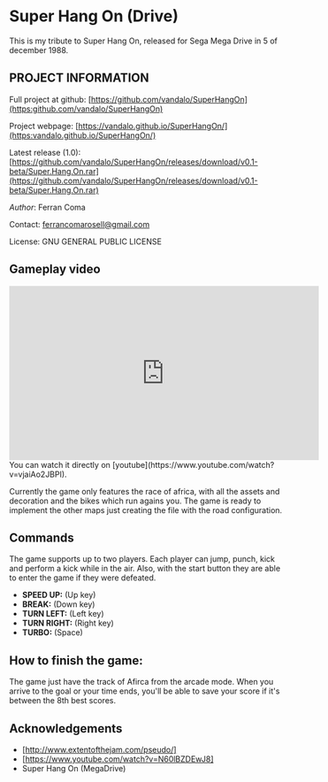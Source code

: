 # Super Hang On (Drive)
This is my tribute to Super Hang On, released for Sega Mega Drive in 5 of december 1988.

## PROJECT INFORMATION

Full project at github: [https://github.com/vandalo/SuperHangOn](https:github.com/vandalo/SuperHangOn) 

Project webpage: [https://vandalo.github.io/SuperHangOn/](https:vandalo.github.io/SuperHangOn/)  

Latest release (1.0): [https://github.com/vandalo/SuperHangOn/releases/download/v0.1-beta/Super.Hang.On.rar](https://github.com/vandalo/SuperHangOn/releases/download/v0.1-beta/Super.Hang.On.rar)  

*Author*: Ferran Coma

Contact: ferrancomarosell@gmail.com

License: GNU GENERAL PUBLIC LICENSE

## Gameplay video

<iframe width="560" height="315" src="https://www.youtube.com/embed/vjaiAo2JBPI" frameborder="0" allowfullscreen=""></iframe>
You can watch it directly on [youtube](https://www.youtube.com/watch?v=vjaiAo2JBPI).

Currently the game only features the race of africa, with all the assets and decoration and the bikes which run agains you. The game
is ready to implement the other maps just creating the file with the road configuration.

## Commands

The game supports up to two players. Each player can jump, punch, kick and perform a kick while in the air. Also, with the start button they are able to enter the game if they were defeated.

* **SPEED UP:** (Up key)
* **BREAK:** (Down key)
* **TURN LEFT:** (Left key)
* **TURN RIGHT:** (Right key)
* **TURBO:** (Space)

## How to finish the game:

The game just have the track of Afirca from the arcade mode. When you arrive to the goal or your time ends, you'll be able to save
your score if it's between the 8th best scores.

## Acknowledgements


* [http://www.extentofthejam.com/pseudo/]
* [https://www.youtube.com/watch?v=N60lBZDEwJ8]
* Super Hang On (MegaDrive)

